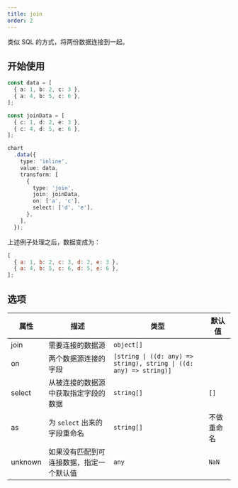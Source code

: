 ```yaml
---
title: join
order: 2
---
```


类似 SQL 的方式，将两份数据连接到一起。

## 开始使用

```ts
const data = [
  { a: 1, b: 2, c: 3 },
  { a: 4, b: 5, c: 6 },
];

const joinData = [
  { c: 1, d: 2, e: 3 },
  { c: 4, d: 5, e: 6 },
];

chart
  .data({
    type: 'inline',
    value: data,
    transform: [
      {
        type: 'join',
        join: joinData,
        on: ['a', 'c'],
        select: ['d', 'e'],
      },
    ],
  });
```

上述例子处理之后，数据变成为：

```js
[
  { a: 1, b: 2, c: 3, d: 2, e: 3 },
  { a: 4, b: 5, c: 6, d: 5, e: 6 },
];
```

## 选项

| 属性 | 描述 | 类型 | 默认值|
| -------------| ----------------------------------------------------------- | -------------------------------| --------------------|
| join         |  需要连接的数据源                                              | `object[]`                     |                     |
| on           |  两个数据源连接的字段                                           | `[string \| ((d: any) => string), string \| ((d: any) => string)]`  |                     |
| select       |  从被连接的数据源中获取指定字段的数据                              | `string[]`                    | `[]`                |
| as           |  为 `select` 出来的字段重命名                                   | `string[]`                    | 不做重命名            |
| unknown      |  如果没有匹配到可连接数据，指定一个默认值                           | `any`                         | `NaN`               |
